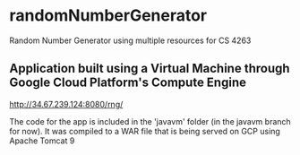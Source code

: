 # randomNumberGenerator
Random Number Generator using multiple resources for CS 4263

## Application built using a Virtual Machine through Google Cloud Platform's Compute Engine
http://34.67.239.124:8080/rng/

The code for the app is included in the 'javavm' folder (in the javavm branch for now). It was compiled to a WAR file that is being served on GCP using Apache Tomcat 9 
